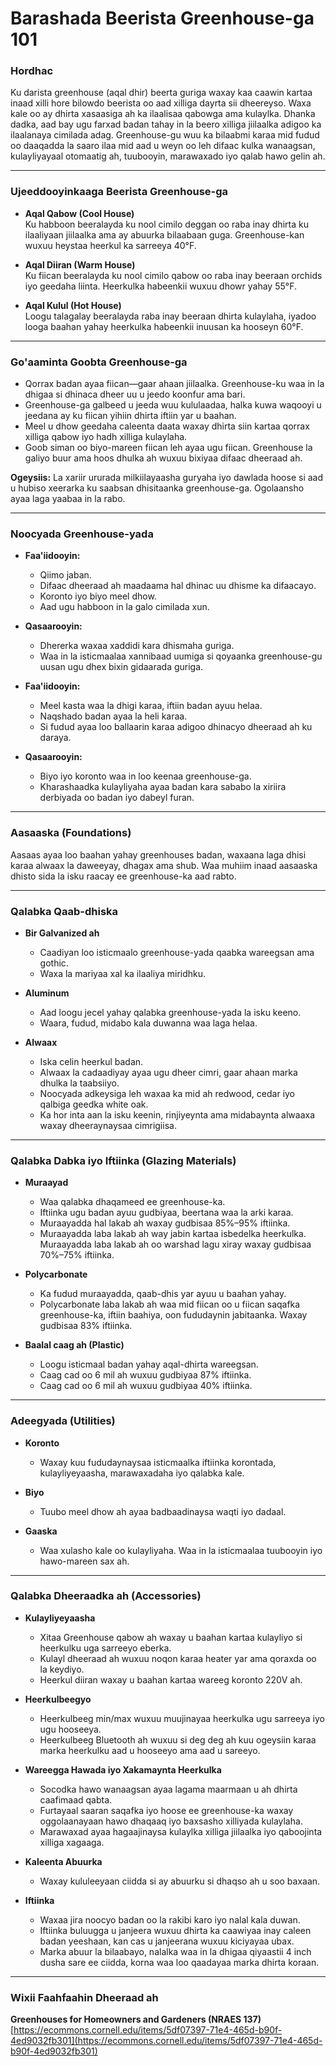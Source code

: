 # Barashada Beerista Greenhouse-ga 101

### Hordhac

Ku darista greenhouse (aqal dhir) beerta guriga waxay kaa caawin kartaa inaad xilli hore bilowdo beerista oo aad xilliga dayrta sii dheereyso. Waxa kale oo ay dhirta xasaasiga ah ka ilaalisaa qabowga ama kulaylka. Dhanka dadka, aad bay ugu farxad badan tahay in la beero xilliga jiilaalka adigoo ka ilaalanaya cimilada adag. Greenhouse-gu wuu ka bilaabmi karaa mid fudud oo daaqadda la saaro ilaa mid aad u weyn oo leh difaac kulka wanaagsan, kulayliyayaal otomaatig ah, tuubooyin, marawaxado iyo qalab hawo gelin ah.

---

### Ujeeddooyinkaaga Beerista Greenhouse-ga

- **Aqal Qabow (Cool House)**  
  Ku habboon beeralayda ku nool cimilo deggan oo raba inay dhirta ku ilaaliyaan jiilaalka ama ay abuurka bilaabaan guga. Greenhouse-kan wuxuu heystaa heerkul ka sarreeya 40°F.

- **Aqal Diiran (Warm House)**  
  Ku fiican beeralayda ku nool cimilo qabow oo raba inay beeraan orchids iyo geedaha liinta. Heerkulka habeenkii wuxuu dhowr yahay 55°F.

- **Aqal Kulul (Hot House)**  
  Loogu talagalay beeralayda raba inay beeraan dhirta kulaylaha, iyadoo looga baahan yahay heerkulka habeenkii inuusan ka hooseyn 60°F.

---

### Go'aaminta Goobta Greenhouse-ga

- Qorrax badan ayaa fiican—gaar ahaan jiilaalka. Greenhouse-ku waa in la dhigaa si dhinaca dheer uu u jeedo koonfur ama bari.
- Greenhouse-ga galbeed u jeeda wuu kululaadaa, halka kuwa waqooyi u jeedana ay ku fiican yihiin dhirta iftiin yar u baahan.
- Meel u dhow geedaha caleenta daata waxay dhirta siin kartaa qorrax xilliga qabow iyo hadh xilliga kulaylaha.
- Goob siman oo biyo-mareen fiican leh ayaa ugu fiican. Greenhouse la galiyo buur ama hoos dhulka ah wuxuu bixiyaa difaac dheeraad ah.

**Ogeysiis:** La xariir ururada milkiilayaasha guryaha iyo dawlada hoose si aad u hubiso xeerarka ku saabsan dhisitaanka greenhouse-ga. Ogolaansho ayaa laga yaabaa in la rabo.

---

### Noocyada Greenhouse-yada


- **Faa'iidooyin:**
  - Qiimo jaban.
  - Difaac dheeraad ah maadaama hal dhinac uu dhisme ka difaacayo.
  - Koronto iyo biyo meel dhow.
  - Aad ugu habboon in la galo cimilada xun.

- **Qasaarooyin:**
  - Dhererka waxaa xaddidi kara dhismaha guriga.
  - Waa in la isticmaalaa xannibaad uumiga si qoyaanka greenhouse-gu uusan ugu dhex bixin gidaarada guriga.


- **Faa'iidooyin:**
  - Meel kasta waa la dhigi karaa, iftiin badan ayuu helaa.
  - Naqshado badan ayaa la heli karaa.
  - Si fudud ayaa loo ballaarin karaa adigoo dhinacyo dheeraad ah ku daraya.

- **Qasaarooyin:**
  - Biyo iyo koronto waa in loo keenaa greenhouse-ga.
  - Kharashaadka kulayliyaha ayaa badan kara sababo la xiriira derbiyada oo badan iyo dabeyl furan.

---

### Aasaaska (Foundations)

Aasaas ayaa loo baahan yahay greenhouses badan, waxaana laga dhisi karaa alwaax la daweeyay, dhagax ama shub. Waa muhiim inaad aasaaska dhisto sida la isku raacay ee greenhouse-ka aad rabto.

---

### Qalabka Qaab-dhiska

- **Bir Galvanized ah**
  - Caadiyan loo isticmaalo greenhouse-yada qaabka wareegsan ama gothic.
  - Waxa la mariyaa xal ka ilaaliya miridhku.

- **Aluminum**
  - Aad loogu jecel yahay qalabka greenhouse-yada la isku keeno.
  - Waara, fudud, midabo kala duwanna waa laga helaa.

- **Alwaax**
  - Iska celin heerkul badan.
  - Alwaax la cadaadiyay ayaa ugu dheer cimri, gaar ahaan marka dhulka la taabsiiyo.
  - Noocyada adkeysiga leh waxaa ka mid ah redwood, cedar iyo qalbiga geedka white oak.
  - Ka hor inta aan la isku keenin, rinjiyeynta ama midabaynta alwaaxa waxay dheeraynaysaa cimrigiisa.

---

### Qalabka Dabka iyo Iftiinka (Glazing Materials)

- **Muraayad**
  - Waa qalabka dhaqameed ee greenhouse-ka.
  - Iftiinka ugu badan ayuu gudbiyaa, beertana waa la arki karaa.
  - Muraayadda hal lakab ah waxay gudbisaa 85%–95% iftiinka.
  - Muraayadda laba lakab ah way jabin kartaa isbedelka heerkulka. Muraayadda laba lakab ah oo warshad lagu xiray waxay gudbisaa 70%–75% iftiinka.

- **Polycarbonate**
  - Ka fudud muraayadda, qaab-dhis yar ayuu u baahan yahay.
  - Polycarbonate laba lakab ah waa mid fiican oo u fiican saqafka greenhouse-ka, iftiin baahiya, oon fududaynin jabitaanka. Waxay gudbisaa 83% iftiinka.

- **Baalal caag ah (Plastic)**
  - Loogu isticmaal badan yahay aqal-dhirta wareegsan.
  - Caag cad oo 6 mil ah wuxuu gudbiyaa 87% iftiinka.
  - Caag cad oo 6 mil ah wuxuu gudbiyaa 40% iftiinka.

---

### Adeegyada (Utilities)

- **Koronto**
  - Waxay kuu fududaynaysaa isticmaalka iftiinka korontada, kulayliyeyaasha, marawaxadaha iyo qalabka kale.

- **Biyo**
  - Tuubo meel dhow ah ayaa badbaadinaysa waqti iyo dadaal.

- **Gaaska**
  - Waa xulasho kale oo kulayliyaha. Waa in la isticmaalaa tuubooyin iyo hawo-mareen sax ah.

---

### Qalabka Dheeraadka ah (Accessories)

- **Kulayliyeyaasha**
  - Xitaa Greenhouse qabow ah waxay u baahan kartaa kulayliyo si heerkulku uga sarreeyo eberka.
  - Kulayl dheeraad ah wuxuu noqon karaa heater yar ama qoraxda oo la keydiyo.
  - Heerkul diiran waxay u baahan kartaa wareeg koronto 220V ah.

- **Heerkulbeegyo**
  - Heerkulbeeg min/max wuxuu muujinayaa heerkulka ugu sarreeya iyo ugu hooseeya.
  - Heerkulbeeg Bluetooth ah wuxuu si deg deg ah kuu ogeysiin karaa marka heerkulku aad u hooseeyo ama aad u sareeyo.

- **Wareegga Hawada iyo Xakamaynta Heerkulka**
  - Socodka hawo wanaagsan ayaa lagama maarmaan u ah dhirta caafimaad qabta.
  - Furtayaal saaran saqafka iyo hoose ee greenhouse-ka waxay oggolaanayaan hawo dhaqaaq iyo baxsasho xilliyada kulaylaha.
  - Marawaxad ayaa hagaajinaysa kulaylka xilliga jiilaalka iyo qaboojinta xilliga xagaaga.

- **Kaleenta Abuurka**
  - Waxay kululeeyaan ciidda si ay abuurku si dhaqso ah u soo baxaan.

- **Iftiinka**
  - Waxaa jira noocyo badan oo la rakibi karo iyo nalal kala duwan.
  - Iftiinka buluugga u janjeera wuxuu dhirta ka caawiyaa inay caleen badan yeeshaan, kan cas u janjeerana wuxuu kiciyayaa ubax.
  - Marka abuur la bilaabayo, nalalka waa in la dhigaa qiyaastii 4 inch dusha sare ee ciidda, korna waa loo qaadayaa marka dhirta koraan.

---

### Wixii Faahfaahin Dheeraad ah

**Greenhouses for Homeowners and Gardeners (NRAES 137)**  
[https://ecommons.cornell.edu/items/5df07397-71e4-465d-b90f-4ed9032fb301](https://ecommons.cornell.edu/items/5df07397-71e4-465d-b90f-4ed9032fb301)

